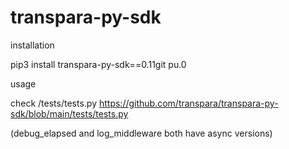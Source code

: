 # transpara-py-sdk
installation 


pip3 install transpara-py-sdk==0.11git pu.0


usage

check /tests/tests.py
https://github.com/transpara/transpara-py-sdk/blob/main/tests/tests.py

(debug_elapsed and log_middleware both have async versions)
